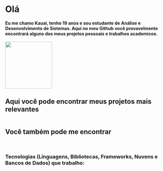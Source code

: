 <h1>Olá </h1> 

<div>
 <strong> Eu me chamo Kauai, tenho 19 anos e sou estudante de Análise e Desenvolvimento de Sistemas. Aqui no meu Github você provavelmente encontrará alguns dos meus projetos pessoais e trabalhos academicos. </strong>
</div> <br>

<div style="display: flex;"> 
<img src="https://github-readme-stats.vercel.app/api?username=kauaipalmeira&show_icons=true&theme=dark" height="150rem" style="margin-right:4rem;">
</div>

<div>
<h2> <strong> Aqui você pode encontrar meus projetos mais relevantes </strong> </h2> 
<span> <img src+"[![Portfolio](https://img.shields.io/badge/Portfolio-FF5722?style=for-the-badge&logo=todoist&logoColor=white)](https://seulink.com)"> </span>
</div>

<div> 
<h2> Você também pode me encontrar </h2>
<span> <img src+"[![LinkedIn](https://img.shields.io/badge/LinkedIn-0077B5?style=for-the-badge&logo=linkedin&logoColor=white)](https://www.linkedin.com/in/kauai-palmeira-826126307/)"> </span>
<span> <img src+"[![WhatsApp](https://img.shields.io/badge/WhatsApp-25D366?style=for-the-badge&logo=whatsapp&logoColor=white)](https://wa.me/55+85+989300276)"> </span>
<span> <img src+"[![E-mail](https://img.shields.io/badge/-Email-000?style=for-the-badge&logo=microsoft-outlook&logoColor=007BFF)](mailto:kauaipalmeira@hotmail.com)"> </span>
<span> <img src+"[![Gmail](https://img.shields.io/badge/Gmail-333333?style=for-the-badge&logo=gmail&logoColor=red)](mailto:kauaipalmeira@gmail.com)"> </span> 

</div>
<div> 
<h3> Tecnologias (Linguagens, Bibliotecas, Frameworks, Nuvens e Bancos de Dados) que trabalho: </h3>
<span> <img src+"https://img.shields.io/badge/java-%23ED8B00.svg?style=for-the-badge&logo=openjdk&logoColor=white"> </span>
<span> <img src+"https://img.shields.io/badge/spring-%236DB33F.svg?style=for-the-badge&logo=spring&logoColor=white"> </span>
<span> <img src+"https://img.shields.io/badge/node.js-6DA55F?style=for-the-badge&logo=node.js&logoColor=white"> </span>
<span> <img src+"https://img.shields.io/badge/Angular-DD0031?style=for-the-badge&logo=angular&logoColor=white"> </span>
<span> <img src+"https://img.shields.io/badge/JavaScript-F7DF1E?style=for-the-badge&logo=javascript&logoColor=black"> </span>
<span> <img src+"https://img.shields.io/badge/HTML5-E34F26?style=for-the-badge&logo=html5&logoColor=white"> </span>
<span> <img src+"https://img.shields.io/badge/CSS3-1572B6?style=for-the-badge&logo=css3&logoColor=white"> </span>
<span> <img src+"(https://img.shields.io/badge/-boostrap-0D1117?style=for-the-badge&logo=bootstrap&labelColor=0D1117"> </span>
<span> <img src+"https://img.shields.io/badge/AWS-000.svg?style=for-the-badge&logo=amazon-aws&logoColor=white"> </span>
<span> <img src+"https://img.shields.io/badge/PostgreSQL-000?style=for-the-badge&logo=postgresql" </span>
<span> <img src+"https://img.shields.io/badge/MySQL-00000F?style=for-the-badge&logo=mysql&logoColor=white"> </span>
<span> <img src+"https://img.shields.io/badge/Supabase-3ECF8E?style=for-the-badge&logo=supabase&logoColor=white"> </span>

</div>
